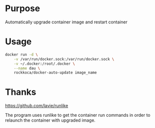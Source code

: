 # Purpose
Automatically upgrade container image and restart container

# Usage
```bash
docker run -d \
    -v /var/run/docker.sock:/var/run/docker.sock \
    -v ~/.docker:/root/.docker \
    --name dau \
    rockkoca/docker-auto-update image_name
```

# Thanks
https://github.com/lavie/runlike

The program uses runlike to get the container run commands in order to relaunch the container with upgraded image. 